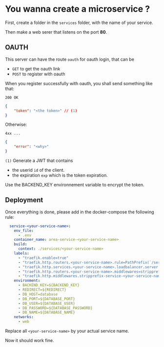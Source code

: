 # You wanna create a microservice ?

First, create a folder in the `services` folder, with the name of your service.

Then make a web serer that listens on the port **80**.

## OAUTH

This server can have the route `oauth` for oauth login, that can be
- `GET` to get the oauth link
- `POST` to register with oauth

When you register successfully with oauth, you shall send something like that:
```
200 OK
```
```json
{
    "token": "<the token>" // (1)
}
```

Otherwise:
```
4xx ...
```
```json
{
    "error": "<why>"
}
```

`(1)` Generate a JWT that contains
- the userid `id` of the client.
- the expiration `exp` which is the token expiration.

Use the BACKEND_KEY environnement variable to encrypt the token.

## Deployment

Once everything is done, please add in the docker-compose the following rule:
```yml
  service-<your-service-name>:
    env_file:
      - .env
    container_name: area-service-<your-service-name>
    build:
      context: ./services/<your-service-name>
    labels:
      - "traefik.enable=true"
      - "traefik.http.routers.<your-service-name>.rule=PathPrefix(`/service/<your-service-name>/`)"
      - "traefik.http.services.<your-service-name>.loadbalancer.server.port=80"
      - "traefik.http.routers.<your-service-name>.middlewares=stripprefix-service-<your-service-name>"
      - "traefik.http.middlewares.stripprefix-service-<your-service-name>.stripprefix.prefixes=/service/<your-service-name>"
    environment:
      - BACKEND_KEY=${BACKEND_KEY}
      - REDIRECT=${REDIRECT}
      - DB_HOST=database
      - DB_PORT=${DATABASE_PORT}
      - DB_USER=${DATABASE_USER}
      - DB_PASSWORD=${DATABASE_PASSWORD}
      - DB_NAME=${DATABASE_NAME}
    networks:
      - web
```
Replace all `<your-service-name>` by your actual service name.

Now it should work fine.